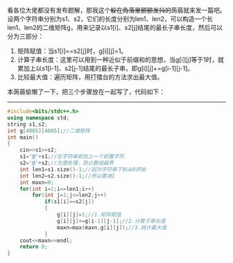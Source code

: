 看各位大佬都没有发布题解，那我这个~~躲在角落里颤颤发抖的~~蒟蒻就来发一篇吧。设两个字符串分别为s1、s2，它们的长度分别为len1、len2，可以构造一个长len1、len2的二维矩阵g，用来记录以s1[i]、s2[j]结尾的最长子串长度，然后可以分为三部分：
1. 矩阵赋值：当s1[i]==s2[j]时，g[i][j]=1。
2. 计算子串长度：这里可以用到一种近似于前缀和的思想，当g[i][j]等于1时，就累加上以s1[i-1]、s2[j-1]结尾的最长子串，即g[i][j]+=g[i-1][j-1]。
3. 比较最大值：遍历矩阵，用打擂台的方法求出最大值。

本蒟蒻偷懒了一下，把三个步骤放在一起写了，代码如下：


------------
```cpp
#include<bits/stdc++.h>
using namespace std;
string s1,s2;
int g[4005][4005];//二维矩阵
int main()
{
	cin>>s1>>s2;
	s1='@'+s1;//在字符串前加上一个前置字符
	s2='@'+s2;//方便处理，防止数组越界
	int len1=s1.size()-1;//因为字符串下标从0开始
	int len2=s2.size()-1;//所以要减1
	int maxn=0;
	for(int i=1;i<=len1;i++)
		for(int j=1;j<=len2;j++)
			if(s1[i]==s2[j])
			{
				g[i][j]=1;//1.矩阵赋值
				g[i][j]+=g[i-1][j-1];//2.计算子串长度
				maxn=max(maxn,g[i][j]);//3.统计最大值
			}
	cout<<maxn<<endl;
	return 0;
}
```
